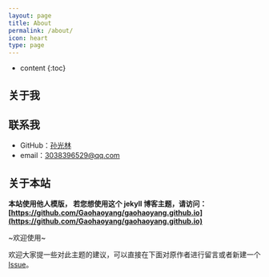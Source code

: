 ```yaml
---
layout: page
title: About
permalink: /about/
icon: heart
type: page
---
```


- content
  {:toc}

## 关于我

<!-- <iframe src="https://githubbadge.appspot.com/gaohaoyang?s=1" style="border: 0;height: 142px;width: 200px;overflow: hidden;" frameBorder="0"></iframe> -->

## 联系我

- GitHub：[孙光林](https://github.com/MuXTing)
- email：3038396529@qq.com

## 关于本站

**本站使用他人模版， 若您想使用这个 jekyll 博客主题，请访问：[https://github.com/Gaohaoyang/gaohaoyang.github.io](https://github.com/Gaohaoyang/gaohaoyang.github.io)**

~欢迎使用~

欢迎大家提一些对此主题的建议，可以直接在下面对原作者进行留言或者新建一个 [Issue](https://github.com/Gaohaoyang/gaohaoyang.github.io/issues)。

<!-- ### Update Log

_2017.2.28_

- `[^]` 修复目录滚动 bug [#22](https://github.com/Gaohaoyang/gaohaoyang.github.io/issues/22), [#48](https://github.com/Gaohaoyang/gaohaoyang.github.io/issues/48)

_2016.6.20_

- `[+]` 在文章页中添加上一篇和下一篇文章链接。
- `[^]` 修改 font-family 顺序，避免微软雅黑将单引号解析为全角。
- `[^]` 修复标签云算法中被除数为零的 bug。[#26](https://github.com/Gaohaoyang/gaohaoyang.github.io/issues/26), [#28](https://github.com/Gaohaoyang/gaohaoyang.github.io/issues/28), [#30](https://github.com/Gaohaoyang/gaohaoyang.github.io/issues/30)

_2016.5.11 v2.0.1_

- `[^]` 优化代码，将页面中的大段评论相关代码抽离出来，放入`comments.html`
- `[+]` 添加百度统计和 Google 分析代码，在`_config.yml`中配置相关参数即可
- `[+]` 更新文档，添加博客主题使用方法，便于上手
- `[+]` 添加了`favicon.ico`
- `[^]` 修复 bug，目录太长时，滚动到最底部时隐藏到 footer 下面。修复后长目录在滚动到底部时使用`position:absolute`
- `[^]` 修改目录区的滚动条样式（仅针对`webkit`内核浏览器）
- `[^]` 修改 demo 页中 disqus 评论区 a 标签的颜色 bug，修改 blockqoute 中 p 标签的 margin
- `[+]` 添加不蒜子计数功能，在 footer 上显示访问量
- `[+]` 添加回到顶部功能

_2016.4.27 v2.0.0_

- `[^]` 基于 jekyll 3.1.2 重构了所有代码
- `[+]` 主页添加了摘要，在正文中使用 4 个换行符来分割，可在`_config.yml`中修改
- `[+]` 主页添加了近期文章、分类列表和标签云
- `[+]` 主页导航区做了视觉优化，阴影效果
- `[+]` 增加了归档、标签和分类页面
- `[+]` 增加了收藏页面
- `[+]` 评论插件可以选择 disqus 或 多说，直接在`_config.yml`中修改
- `[+]` 适配移动端
- `[+]` 页面滚动时，文章目录固定在右侧
- `[+]` 页面内容较少时，固定 footer 在页面底部
- `[^]` 使用 GitHub 风格的代码高亮写法，即\`\`\`的写法，去除`highlight.js`代码高亮插件的使用
- `[^]` 使用 Masonry 重写了 Demo 页中的瀑布流布局，响应式交互体验更好
- `[-]` 去除了 jQuery 和 BootStrap，使得加载速度更快

- 2016.3-2016.4 进行了一次大的改版和重构，详见 [README](https://github.com/Gaohaoyang/gaohaoyang.github.io/blob/master/README.md) 和博文 [对这个 jekyll 博客主题的改版和重构](http://gaohaoyang.github.io/2016/03/12/jekyll-theme-version-2.0/)
- 2015.3-2015.4 完成了这个博客主题的第一版。

## 友情链接

[羡辙杂俎](http://zhangwenli.com/blog) \| [Anotherhome](https://www.anotherhome.net) \| [Reverland](http://reverland.org/) \| [ZhiLi](http://lizhipower.github.io/) \| [Simmer](http://simmer-jun.github.io/) \| [awthink](http://awthink.net/) \| [Aralic](http://aralic.github.io/) \| [zchen9](http://www.chen9.info/) \| [wuhuaji](http://wuhuaji.me/) \| [lisheng](http://www.lishengcn.cn/) \| [薛彬 XueBin](http://axuebin.com/blog/) \| [TBOOX](http://www.tboox.org/cn/) \| [Ling](http://linglinyp.com/)

## Comments

{% include comments.html %} -->
